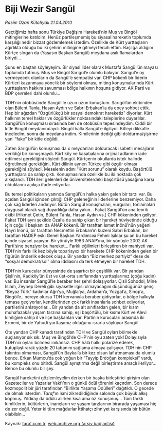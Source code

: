 # Biji Wezir Sarıgül

*Rasim Ozan Kütahyalı 21.04.2010*

<div class="yazi"><p>Geçtiğimiz hafta sonu Türkiye Değişim Hareketi’nin Muş ve Bingöl mitinglerine katıldım. Henüz partileşmemiş bu siyasal hareketin toplumda karşılığı nedir bizzat gözlemlemek istedim. Özellikle de Kürt yurttaşların ağırlıkta olduğu bu iki şehrin mitingine gitmeyi tercih ettim. Başlığa aldığım Kürtçe slogan da (Yaşasın Başkan Sarıgül) meydana asılı flamalardan biriydi...</p>
<p>Şunu en baştan söyleyeyim. Bir siyasi lider olarak Mustafa Sarıgül’ün mayası toplumda tutmuş. Muş ve Bingöl Sarıgül’e olumlu bakıyor. Sarıgül’e oy vermeyecek olanların da Sarıgül’e sempatisi var. CHP kökenli bir liderin Kürtleri kazanmaya yönelik bir söylemi olması, miting konuşmalarında Kürt yurttaşların hakkını savunması bölge halkının hoşuna gidiyor. AK Parti ve BDP çevreleri dahi olumlu...</p>
<p>TDH’nin otobüsünde Sarıgül’le uzun uzun konuştum. Sarıgül’ün ekibinden olan Bülent Tanla, Hasan Aydın ve Sabri Erbakan’la da epey sohbet ettik. Hep bir ağızdan “Özgürlükçü bir sosyal demokrat hareketiz” diyorlar. Kürt halkının temel haklar ve özgürlükler noktasındaki taleplerine duyarlılar. Sarıgül’ün konuşması sırasında ben de otobüsün tepesindeydim. Ciddi bir kitle Bingöl meydanındaydı. Bingöl halkı Sarıgül’e ilgiliydi. Kitleyi dikkatle inceledim, sonra da meydana indim. Kimilerinin dediği gibi doldurma/şişirme yani “fake” bir kitle değildi.</p>
<p>Zaten Sarıgül’ün konuşması da o meydanları dolduracak isabetli mesajların verildiği bir konuşmaydı. Kürt köy ve kasabalarına orijinal adlarının iade edilmesi gerektiğini söyledi Sarıgül. Kürtçenin okullarda istek halinde öğretilmesi gerektiğini, Kürt dilinin aynen Türkçe gibi özgür olması gerektiğini söyledi. Meselenin adını “Kürt sorunu” olarak koydu. Başörtülü yurttaşlara da sahip çıktı. Konuşmasında özellikle bu iki noktada çok alkışlandı. TDH ileri gelenleri de üniversitelerdeki başörtüsü yasağına karşı olduklarını açıkça ifade ediyorlar.</p>
<p>Bu temel politikaların yanında Sarıgül’ün halka yakın gelen bir tarzı var. Bu açıdan Sarıgül içinden çıktığı CHP geleneğinin liderlerine benzemiyor. Daha çok sağ liderleri andırıyor. Bütün Sarıgül konuşmaları, vurguları, tonlamaları duygusal olarak sağ duyarlılığa daha yakın... Fakat Sarıgül’ün ana teorik ekibi (Hikmet Çetin, Bülent Tanla, Hasan Aydın vs.) CHP kökeninden geliyor. Fakat TDH aynı şekilde Özal’a da sahip çıkan bir hareket hüviyetinde olduğu için çoğu il başkanı da ANAP kökenli. Bir taraftan İsmet İnönü’nün yeğeni Hayri İnönü, bir taraftan Necmettin Erbakan’ın kuzeni Sabri Erbakan, bir taraftan HADEP eski Genel Başkan Yardımcısı Fehmi Işıklar şu an bu hareket içinde siyaset yapıyor. Bir yönüyle 1983 ANAP’ına, bir yönüyle 2002 AK Parti’sine benziyor bu hareket... Farklı eğilimleri birleştiren bir mahiyeti var. TDH’nin farkı ilk kez böyle toparlayıcı bir harekete CHP kökeninden gelen bir figürün önderlik edecek oluşu. Bir yandan “Biz merkez partiyiz” dese de “sosyal demokrat/sol” olma iddiasını da terk etmeyen bir hareket TDH.</p>
<p>TDH’nin kurucular bünyesinde de şaşırtıcı bir çeşitlilik var. Bir yandan Şişli’nin, Kadıköy’ün üst ve üst-orta sınıflarından yurttaşlarımız (çoğu kadın) var. Bu insanlar Sarıgül’le beraber her şehri dolaşıyorlar. Çisil Sohodol, Mine İslam, Zeynep Dereli gibi siyasetle ilgisi olmayacağını düşündüğünüz genç “Beyaz Türk” kadınlar Ağrı’ya, Muğla’ya, Ardahan’a, Yozgat’a, Sinop’a, Bingöl’e.. nereye olursa TDH kervanıyla beraber gidiyorlar, o bölge halkıyla temasa geçiyorlar, kendilerinden çok farklı insanlarla sohbet ediyorlar, partilerini anlatıyorlar... Bir yandan da alt sınıflardan gelen, bir kısmı muhafazakâr yaşam tarzına sahip, eşi başörtülü, bir kısmı Kürt ve Alevi kimliğine sahip il ve ilçe başkanları var. Partinin kurucuları arasında iki Ermeni, bir de Yahudi yurttaşımız olduğunu ısrarla söylüyor Sarıgül.</p>
<p>Öte yandan CHP kanadı tarafından TDH ve Sarıgül oyları bölmekle suçlanıyor sık sık. Muş ve Bingöl’de CHP’nin oyu zaten yok! Dolayısıyla TDH’nin oyları bölmesi imkânsız. CHP hâlâ halkı polarize ederek, kutuplaştırarak yüzde 20 tabanını sağlama almaya çalışıyor. TDH’nin CHP takıntısı olmaması, Sarıgül’ün Baykal’a bir kez olsun laf atmaması da olumlu bence. Erkan Mumcu’da çok yoğun bir “Tayyip Erdoğan kompleksi” vardı, bu kompleks onu bitirdi. Sarıgül ayrıştırma değil birleştirme amaçlı ilerliyor... Bence bu olumlu bir şey.</p>
<p>Sarıgül hareketini gözlemleyelim derken bir başka birleştirici girişim olan Gazeteciler ve Yazarlar Vakfı’nın o günkü ödül törenini kaçırdım. Son derece kozmopolit bir jüri tarafından “Birlikte Yaşama Ödülleri” dağıtıldı. O gecede de olmak isterdim. <i>Taraf</i>’ın ismi zikredildiğinde salonda çok büyük alkış kopmuş. Yıldıray da ödülü alırken kısa ama öz konuşmuş... Tüm farklı kimliklerin, kültürlerin, inançların ve yaşam tarzlarının birarada yaşaması hiç de zor değil. Yeter ki tüm mağdurlar İttihatçı zihniyet karşısında bir bütün olabilsin...</p></div>

Kaynak: [taraf.com.tr](http://www.taraf.com.tr:80/makale/10976.htm), [web.archive.org (arşiv bağlantısı)](http://web.archive.org/web/20100424055153/http://www.taraf.com.tr:80/makale/10976.htm)
